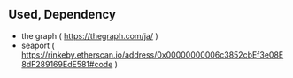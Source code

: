 ## Used, Dependency

- the graph ( https://thegraph.com/ja/ )
- seaport ( https://rinkeby.etherscan.io/address/0x00000000006c3852cbEf3e08E8dF289169EdE581#code )
